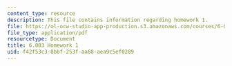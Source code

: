 ```yaml
---
content_type: resource
description: This file contains information regarding homework 1.
file: https://ol-ocw-studio-app-production.s3.amazonaws.com/courses/6-003-signals-and-systems-fall-2011/f42f53c38bbf253faa68aea9c5ef0289_MIT6_003F11_hw01.pdf
file_type: application/pdf
resourcetype: Document
title: 6.003 Homework 1
uid: f42f53c3-8bbf-253f-aa68-aea9c5ef0289
---
```

